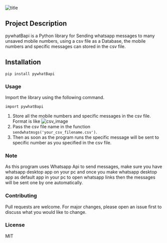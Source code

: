 ![title](https://raw.githubusercontent.com/SaiJeevanPuchakayala/pywhatBapi/main/images/title.png)
## Project Description
pywhatBapi is a Python library for Sending whatsapp messages to many unsaved mobile numbers, using a csv file as a Database, the mobile numbers and specific messages can stored in the csv file.

## Installation
`pip install pywhatBapi`

### Usage

Import the library using the following command.

`import pywhatBapi`
1. Store all the mobile numbers and specific messages in the csv file. Format is like   ![csv_image]((https://raw.githubusercontent.com/SaiJeevanPuchakayala/pywhatBapi/main/images/csv_image.png) )        
2. Pass the csv file name in the function `sendwhatmsgs('your_csv_filename.csv')`.
3. Then as soon as the program runs the specific message will be sent to specific number as you specified in the csv file.

### Note
As this program uses Whatsapp Api to send messages, make sure you have whatsapp desktop app on your pc and once you make whatsapp desktop app as default app in your pc to open whatsapp links  then the messages will be sent one by one automatically.

### Contributing

Pull requests are welcome. For major changes, please open an issue first to discuss what you would like to change.
### License

MIT
